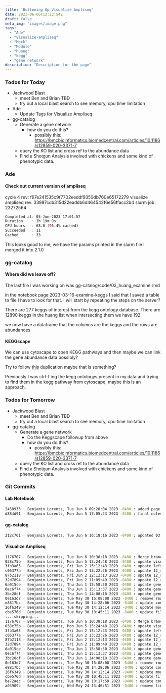 ```yaml
---
title: 'Buttoning Up Visualize Ampliseq'
date: 2023-06-06T13:23:54Z
draft: false
meta_img: "images/image.png"
tags:
  - "Ade"
  - "visualize-ampliseq"
  - "Mock"
  - "Module"
  - "huang"
  - "kegg"
  - "gene network"
description: "Description for the page"
---
```


### Todos for Today

- Jackwood Blast
  - meet Ben and Brian TBD
  - try out a local blast search to see memory, cpu time limitation
- Ade
  - Update Tags for Visualize Ampliseq
- gg-catalog
  - Generate a gene network 
    - how do you do this?
      - possibly this: https://bmcbioinformatics.biomedcentral.com/articles/10.1186/s12859-020-3371-7
  - query the KO list and cross ref to the abundance data
  - Find a Shotgun Analysis involved with chickens and some kind of phenotypic data.

### Ade

#### Check out current version of ampliseq

cycle 4 rev: f97e241535c9f7702eeddf9350db760e65172279
visualize ampliseq rev: 33997cdb315d22eaddb6d464542f6e56ffacc3b4 
slurm job: 23272564

```bash
Completed at: 05-Jun-2023 17:01:57
Duration    : 1h 19m 9s
CPU hours   : 68.0 (95.4% cached)
Succeeded   : 11
Cached      : 33
```

This looks good to me, we have the params printed in the slurm file I merged it into 2.1.0

### gg-catalog

#### Where did we leave off?

The last file I was working on was gg-catalog/code/03_huang_examine.rmd

in the notebook page 2023-03-16-examine-keggs I said that I saved a table to file I have to look for that. I will start by repeating the steps on the server?

There are 277 keggs of interest from the kegg ontology database. 
There are 12890 keggs in the huang list
when intersecting them we have 192

we now have a dataframe that the columns are the keggs and the rows are abundances 

#### KEGGscape

We can use cytoscape to open KEGG pathways and then maybe we can link the gene abundance data possibly?

Try to follow [this](https://github.com/idekerlab/KEGGscape/wiki/How-to-duplicate-the-process-in-F1000research-article) duplication maybe that is something?

Previously I was ctrl-f ing the kegg ontologys present in my data and trying to find them in the kegg pathway from cytoscape, maybe this is an approach.

### Todos for Tomorrow

- Jackwood Blast
  - meet Ben and Brian TBD
  - try out a local blast search to see memory, cpu time limitation
- gg-catalog
  - Generate a gene network 
    - Do the Keggscape followup from above
    - how do you do this?
      - possibly this: https://bmcbioinformatics.biomedcentral.com/articles/10.1186/s12859-020-3371-7
  - query the KO list and cross ref to the abundance data
  - Find a Shotgun Analysis involved with chickens and some kind of phenotypic data.

### Git Commits

#### Lab Notebook

```bash
2430933 - Benjamin Lorentz, Tue Jun 6 09:28:04 2023 -0400 : added page for Tuesday
d884d91 - Benjamin Lorentz, Mon Jun 5 17:05:23 2023 -0400 : final notes for Monday
```

#### gg-catalog

```bash
212c761 - Benjamin Lorentz, Tue Jun 6 16:18:16 2023 -0400 : updated 03 to save table
```

#### Visualize Ampliseq

```bash
1176707 - Benjamin Lorentz, Tue Jun 6 10:38:18 2023 -0400 : Merge branch 'srs' of github.com:lorentzben/visualize-ampliseq into srs
038c75b - Benjamin Lorentz, Mon Jun 5 15:24:48 2023 -0400 : update visualize-ampliseq.nf
3fb3a65 - Benjamin Lorentz, Fri Jun 2 15:12:43 2023 -0400 : update lefse.nf
c06377a - Benjamin Lorentz, Fri Jun 2 13:22:26 2023 -0400 : update 12_report.Rmd
87b2118 - Benjamin Lorentz, Fri Jun 2 12:12:13 2023 -0400 : update 12_report.md
32d7894 - Benjamin Lorentz, Fri Jun 2 11:09:49 2023 -0400 : update 12_report.md
6a015ce - Benjamin Lorentz, Thu Jun 1 15:58:50 2023 -0400 : update generate biom for graphlan \n - move vars to correct place
0ec6f74 - Benjamin Lorentz, Thu Jun 1 15:13:37 2023 -0400 : update generatebiomforgraphlan
3bc28cf - Benjamin Lorentz, Thu Jun 1 14:08:18 2023 -0400 : update generatebiomgraphlan and visualize-ampliseq
0e163d7 - Benjamin Lorentz, Tue May 30 16:08:08 2023 -0400 : remove row names from contam script
e8817bc - Benjamin Lorentz, Tue May 30 14:28:06 2023 -0400 : update contam_script
26f6349 - Benjamin Lorentz, Tue May 30 14:12:14 2023 -0400 : update modules.conf
cbe576d - Benjamin Lorentz, Tue May 30 10:45:11 2023 -0400 : update filternegativecontrol
:...skipping...
1176707 - Benjamin Lorentz, Tue Jun 6 10:38:18 2023 -0400 : Merge branch 'srs' of github.com:lorentzben/visualize-ampliseq into srs
038c75b - Benjamin Lorentz, Mon Jun 5 15:24:48 2023 -0400 : update visualize-ampliseq.nf
3fb3a65 - Benjamin Lorentz, Fri Jun 2 15:12:43 2023 -0400 : update lefse.nf
c06377a - Benjamin Lorentz, Fri Jun 2 13:22:26 2023 -0400 : update 12_report.Rmd
87b2118 - Benjamin Lorentz, Fri Jun 2 12:12:13 2023 -0400 : update 12_report.md
32d7894 - Benjamin Lorentz, Fri Jun 2 11:09:49 2023 -0400 : update 12_report.md
6a015ce - Benjamin Lorentz, Thu Jun 1 15:58:50 2023 -0400 : update generate biom for graphlan \n - move vars to correct place      
0ec6f74 - Benjamin Lorentz, Thu Jun 1 15:13:37 2023 -0400 : update generatebiomforgraphlan
3bc28cf - Benjamin Lorentz, Thu Jun 1 14:08:18 2023 -0400 : update generatebiomgraphlan and visualize-ampliseq
0e163d7 - Benjamin Lorentz, Tue May 30 16:08:08 2023 -0400 : remove row names from contam script
e8817bc - Benjamin Lorentz, Tue May 30 14:28:06 2023 -0400 : update contam_script
26f6349 - Benjamin Lorentz, Tue May 30 14:12:14 2023 -0400 : update modules.conf
cbe576d - Benjamin Lorentz, Tue May 30 10:45:11 2023 -0400 : update filternegativecontrol
be72aec - Benjamin Lorentz, Tue May 30 10:17:59 2023 -0400 : update contam scripts
a03909c - Benjamin Lorentz, Wed May 24 13:46:51 2023 -0400 : remove links for report 01
```